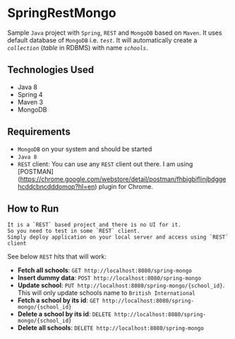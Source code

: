 # SpringRestMongo
Sample `Java` project with `Spring`, `REST` and `MongoDB` based on `Maven`. It uses default database of `MongoDB` i.e. *`test`*. It will automatically create a *`collection`* (*table* in RDBMS) with name *`schools`*.

## Technologies Used
* Java 8
* Spring 4
* Maven 3
* MongoDB 

## Requirements
* `MongoDB` on your system and should be started
* `Java 8`
* `REST` client: You can use any `REST` client out there. I am using [POSTMAN] (https://chrome.google.com/webstore/detail/postman/fhbjgbiflinjbdggehcddcbncdddomop?hl=en) plugin for Chrome.

## How to Run
```
It is a `REST` based project and there is no UI for it.
So you need to test in some `REST` client. 
Simply deploy application on your local server and access using `REST` client
```

See below `REST` hits that will work:
* **Fetch all schools**: `GET http://localhost:8080/spring-mongo`
* **Insert dummy data**: `POST http://localhost:8080/spring-mongo`
* **Update school**: `PUT http://localhost:8080/spring-mongo/{school_id}`. This will only update schools name to `British International`
* **Fetch a school by its id**: `GET http://localhost:8080/spring-mongo/{school_id}`
* **Delete a school by its id**: `DELETE http://localhost:8080/spring-mongo/{school_id}`
* **Delete all schools**: `DELETE http://localhost:8080/spring-mongo`


